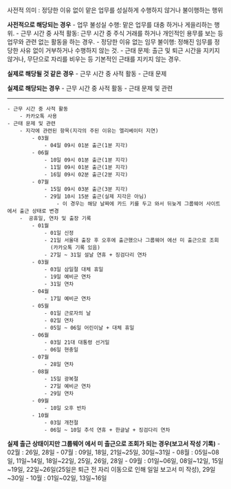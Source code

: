 사전적 의미 : 정당한 이유 없이 맡은 업무를 성실하게 수행하지 않거나 불이행하는 행위

**사전적으로 해당되는 경우**
	- 업무 불성실 수행: 맡은 업무를 대충 하거나 게을리하는 행위.
	- 근무 시간 중 사적 활동: 근무 시간 중 주식 거래를 하거나 개인적인 용무를 보는 등 업무와 관련 없는 활동을 하는 경우.
	- 정당한 이유 없는 임무 불이행: 정해진 임무를 정당한 사유 없이 거부하거나 수행하지 않는 것.
	- 근태 문제: 출근 및 퇴근 시간을 지키지 않거나, 무단으로 자리를 비우는 등 기본적인 근태를 지키지 않는 경우. 

**실제로 해당될 것 같은 경우**
	- 근무 시간 중 사적 활동
	- 근태 문제

**실제로 해당되는 경우**
	- 근무 시간 중 사적 활동 
	- 근태 문제 및 관련

-----------------------------------------------------------------------


	- 근무 시간 중 사적 활동 
		- 카카오톡 사용
	- 근태 문제 및 관련
		- 지각에 관련된 항목(지각의 주된 이유는 엘리베이터 지연)
			- 03월
				- 04일 09시 01분 출근(1분 지각)
			- 06월
				- 10일 09시 01분 출근(1분 지각)
				- 11일 09시 01분 출근(1분 지각)
				- 16일 09시 02분 출근(2분 지각)
			- 07월
				- 15일 09시 03분 출근(3분 지각)
				- 29일 10시 15분 출근(실제 지각은 아님)
					- 이 경우는 해당 날짜에 카드 키를 두고 와서 뒤늦게 그룹웨어 사이트에서 출근 상태로 변경
		-  공휴일, 연차 및 출장 기록
			- 01월
				- 01일 신정
				- 21일 서울대 출장 후 오후에 출근했으나 그룹웨어 에선 미 출근으로 조회
				  (카카오톡 기록 있음)
				- 27일 ~ 31일 설날 연휴 + 징검다리 연차
			- 03월
				- 03일 삼일절 대체 휴일
				- 19일 예비군 연차
				- 31일 연차
			- 04월
				- 17일 예비군 연차
			- 05월
				- 01일 근로자의 날
				- 02일 연차
				- 05일 ~ 06일 어린이날 + 대체 휴일 
			- 06월
				- 03일 21대 대통령 선거일
				- 06일 현충일
			- 07월
				- 28일 연차
			- 08월
				- 15일 광복절
				- 27일 예비군 연차
				- 29일 연차
			- 09월
				- 10일 오후 반차
			- 10월
				- 03일 개천절
				- 06일 ~ 10일 추석 연휴 + 한글날 + 징검다리 연차
**실제 출근 상태이지만 그룹웨어 에서 미 출근으로 조회가 되는 경우(보고서 작성 기록)**
	- 02월 : 26일, 28일 
	- 07월 : 09일, 18일, 21일~25일, 30일~31일
	- 08월 : 05일~08일, 11일~14일, 18일~22일, 25일, 26일, 28일
	- 09월 : 01일~06일, 08일~12일, 15일~19일, 22일~26일(25일은 퇴근 전 자리 이동으로 인해 일일 보고서 미 작성), 29일~30일
	- 10월 : 01일~02일, 13일~16일